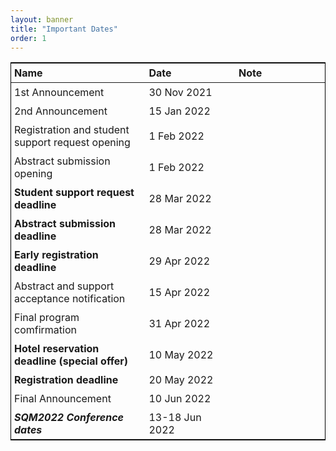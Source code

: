 ```yaml
---
layout: banner
title: "Important Dates"
order: 1
---
```


<style>
table {
  border-collapse: collapse;
  border: 1px solid black;
}
th, td {
  padding: 5px;
  padding-right: 10px;
  min-width: 8em;
}
</style>
| Name                                                 | Date           | Note         |
|:-----------------------------------------------------|:---------------|:-------------|
| 1st Announcement                                     | 30 Nov 2021    |              |
| 2nd Announcement                                     | 15 Jan 2022    |              |
| Registration and student support request opening     | 1  Feb 2022    |              |
| Abstract submission opening                          | 1  Feb 2022    |              |
| **Student support request deadline**                 | 28 Mar 2022    |              |
| **Abstract submission deadline**                     | 28 Mar 2022    |              |
| **Early registration deadline**                      | 29 Apr 2022    |              |
| Abstract and support acceptance notification         | 15 Apr 2022    |              |
| Final program comfirmation                           | 31 Apr 2022    |              |
| **Hotel reservation deadline (special offer)**       | 10 May 2022    |              |
| **Registration deadline**                            | 20 May 2022    |              |
| Final Announcement                                   | 10 Jun 2022    |              |
| ***SQM2022 Conference dates***                       | 13-18 Jun 2022 |              |
 
